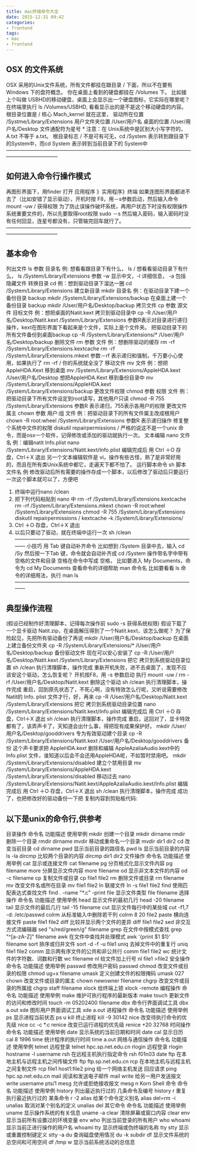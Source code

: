 ```yaml
---
title: mac终端命令大全
date: 2015-12-31 09:42
categories:
- frontend
tags:
- mac
- frontend
---
```


## OSX 的文件系统

OSX 采用的Unix文件系统，所有文件都挂在跟目录 / 下面，所以不在要有Windows 下的盘符概念。
你在桌面上看到的硬盘都挂在 /Volumes 下。
比如接上个叫做 USBHD的移动硬盘，桌面上会显示出一个硬盘图标，它实际在哪里呢？
在终端里执行 ls /Volumes/USBHD, 看看显示出的是不是这个移动硬盘的内容。
根目录位置是 / 核心 Mach_kernel 就在这里，
驱动所在位置 /Systme/Library/Extensions
用户文件夹位置 /User/用户名
桌面的位置 /User/用户名/Desktop
文件通配符为星号 *
注意：在 Unix系统中是区别大小写字符的，A.txt 不等于 a.txt。
根目录标志 / 不是可有可无，cd /System 表示转到跟目录下的System中，而cd System 表示转到当前目录下的 System中
——————————————————————————————————————————————
## 如何进入命令行操作模式

再图形界面下，用finder 打开 应用程序 》实用程序》终端
如果连图形界面都进不去了（比如安错了显示驱动），开机时按 F8，用－s参数启动，然后输入命令 mount -uw /
获得权限
为了防止误操作破坏系统，再用户状态下时没有权限操作系统重要文件的，所以先要取得root权限
sudo －s
然后输入密码，输入密码时没有任何回显，连星号都没有，只管输完回车就行了。
——————————————————————————————————————————————
## 基本命令

列出文件
ls 参数 目录名
例: 想看看跟目录下有什么，
ls /
想看看驱动目录下有什么，
ls /System/Library/Extensions
参数 -w 显示中文，-l 详细信息， -a 包括隐藏文件
转换目录
cd
例：想到驱动目录下溜达一圈
cd /System/Library/Extensions
建立新目录
mkdir 目录名
例：在驱动目录下建一个备份目录 backup
mkdir /System/Library/Extensions/backup
在桌面上建一个备份目录 backup
mkdir /User/用户名/Desktop/backup
拷贝文件
cp 参数 源文件 目标文件
例：想把桌面的Natit.kext 拷贝到驱动目录中
cp -R /User/用户名/Desktop/Natit.kext /System/Library/Extensions
参数R表示对目录进行递归操作，kext在图形界面下看起来是个文件，实际上是个文件夹。
把驱动目录下的所有文件备份到桌面backup
cp -R /System/Library/Extensions/* /User/用户名/Desktop/backup
删除文件
rm 参数 文件
例：想删除驱动的缓存
rm -rf /System/Library/Extensions.kextcache
rm -rf /System/Library/Extensions.mkext
参数－rf 表示递归和强制，千万要小心使用，如果执行了 rm -rf / 你的系统就全没了
移动文件
mv 文件
例：想把AppleHDA.Kext 移到桌面
mv /System/Library/Extensions/AppleHDA.kext /User/用户名/Desktop
想把AppleHDA.Kext 移到备份目录中
mv /System/Library/Extensions/AppleHDA.kext /System/Library/Extensions/backup
更改文件权限
chmod 参数 权限 文件
例：把驱动目录下所有文件设定到root读写，其他用户只读
chmod -R 755 /System/Library/Extensions
参数R 表示递归，755表示各用户的权限
更改文件属主
chown 参数 用户:组 文件
例：把驱动目录下的所有文件属主改成根用户
chown -R root:wheel /System/Library/Extensions
参数R 表示递归操作
修复整个系统中文件的权限
diskutil repairpermissions /
严格的说这不是一个unix 命令，而是osx一个软件，记得修改或添加的驱动就执行一次。
文本编辑
nano 文件名
例：编辑natit Info.plist
nano /System/Library/Extensions/Natit.kext/Info.plist
编辑完成后 用 Ctrl ＋O 存盘，Ctrl＋X 退出
另一个文本编辑软件是 vi，操作有些古怪，熟了是非常好用的，而且在所有类Unix系统中都它，走遍天下都不怕了。
运行脚本命令
sh 脚本文件名
例 修改驱动后所有需要的操作存成一个脚本，以后修改了驱动后只要运行一次这个脚本就可以了，方便吧
1. 终端中运行nano /clean
2. 把下列代码粘贴到 nano 中
rm -rf /System/Library/Extensions.kextcache
rm -rf /System/Library/Extensions.mkext
chown -R root:wheel /System/Library/Extensions
chmod -R 755 /System/Library/Extensions
diskutil repairpermissions /
kextcache -k /System/Library/Extensions/
3. Ctrl ＋O 存盘，Ctrl＋X 退出
4. 以后只要动了驱动，就在终端中运行一次 sh /clean
————————————————————————————————————
小技巧
用 Tab 键自动补齐命令
比如想到 /System 目录中去，输入 cd /Sy 然后按一下Tab 键，命令就会自动补齐成 cd /System
操作带名字中带有空格的文件和目录
空格在命令中写成 空格， 比如要进入 My Documents，命令为 cd My Documents
查看命令的详细帮助
man 命令名
比如要看看 ls 命令的详细用法，执行 man ls
————————————————————————————————————
## 典型操作流程
(假设已经制作好清理脚本，记得每次操作前 sudo -s 获得系统权限)
假设下载了一个显卡驱动 Natit.zip，在桌面解压得到了一个Natit.kext，该怎么做呢？
为了保险起见，先把所有驱动备份了再说
mkdir /User/用户名/Desktop/backup 在桌面上建立备份文件夹
cp -R /System/Library/Extensions/* /User/用户名/Desktop/backup 备份驱动文件
现在可以安心安装了
cp -R /User/用户名/Desktop/Natit.kext /System/Library/Extensions 把它 拷贝到系统驱动目录位置
sh /clean 执行清理脚本，操作完成
重新开机失败，进不去桌面了，发现不应该安这个驱动，怎么恢复呢？
开机按F8，用 -s 参数启动
执行 mount -uw /
rm -rf /User/用户名/Desktop/Natit.kext 删除这个驱动
sh /clean 执行清理脚本，操作完成
重启，回到原先状态了，不死心啊，没有特效怎么行呢，又听说需要修改 Natit的 Info. plist 文件才行，好，再来
cp -R /User/用户名/Desktop/Natit.kext /System/Library/Extensions 把它 拷贝到系统驱动目录位置
nano /System/Library/Extensions/Natit.kext/Info.plist
编辑完成后 用 Ctrl ＋O 存盘，Ctrl＋X 退出
sh /clean 执行清理脚本，操作完成
重启，这回对了，显卡特效都有了，该弄声卡了，天知道会出什么事，得把现有成果保护好。
mkdir /User/用户名/Desktop/gooddrivers 专为有效驱动建个目录
cp -R /System/Library/Extensions/Natit.kext /User/用户名/Desktop/gooddrivers 备份
这个声卡要求把 AppleHDA.kext 删除和编辑 AppleAzaliaAudio.kext中的Info.plist 文件，谁知道以后会不会还用AppleHDA呢，不如暂时禁用吧。
mkdir /System/Library/Extensions/disabled 建立个禁用目录
mv /System/Library/Extensions/AppleHDA.kext /System/Library/Extensions/disabled 移动过去
nano /System/Library/Extensions/Natit.kext/AppleAzaliaAudio.kext/Info.plist
编辑完成后 用 Ctrl ＋O 存盘，Ctrl＋X 退出
sh /clean 执行清理脚本，操作完成
成功了，也把修改好的驱动备份一下把
复制内容到剪贴板代码:

## 以下是unix的命令行,供参考
目录操作
命令名
功能描述
使用举例
mkdir
创建一个目录
mkdir dirname
rmdir
删除一个目录
rmdir dirname
mvdir
移动或重命名一个目录
mvdir dir1 dir2
cd
改变当前目录
cd dirname
pwd
显示当前目录的路径名
pwd
ls
显示当前目录的内容
ls -la
dircmp
比较两个目录的内容
dircmp dir1 dir2
文件操作
命令名
功能描述
使用举例
cat
显示或连接文件
cat filename
pg
分页格式化显示文件内容
pg filename
more
分屏显示文件内容
more filename
od
显示非文本文件的内容
od -c filename
cp
复制文件或目录
cp file1 file2
rm
删除文件或目录
rm filename
mv
改变文件名或所在目录
mv file1 file2
ln
联接文件
ln -s file1 file2
find
使用匹配表达式查找文件
find . -name "*.c" -print
file
显示文件类型
file filename
选择操作
命令名
功能描述
使用举例
head
显示文件的最初几行
head -20 filename
tail
显示文件的最后几行
tail -15 filename
cut
显示文件每行中的某些域
cut -f1,7 -d: /etc/passwd
colrm
从标准输入中删除若干列
colrm 8 20 file2
paste
横向连接文件
paste file1 file2
diff
比较并显示两个文件的差异
diff file1 file2
sed
非交互方式流编辑器
sed "s/red/green/g" filename
grep
在文件中按模式查找
grep "^[a-zA-Z]" filename
awk
在文件中查找并处理模式
awk '{print $1 $1}' filename
sort
排序或归并文件
sort -d -f -u file1
uniq
去掉文件中的重复行
uniq file1 file2
comm
显示两有序文件的公共和非公共行
comm file1 file2
wc
统计文件的字符数、词数和行数
wc filename
nl
给文件加上行号
nl file1 >file2
安全操作
命令名
功能描述
使用举例
passwd
修改用户密码
passwd
chmod
改变文件或目录的权限
chmod ug+x filename
umask
定义创建文件的权限掩码
umask 027
chown
改变文件或目录的属主
chown newowner filename
chgrp
改变文件或目录的所属组
chgrp staff filename
xlock
给终端上锁
xlock -remote
编程操作
命令名
功能描述
使用举例
make
维护可执行程序的最新版本
make
touch
更新文件的访问和修改时间
touch -m 05202400 filename
dbx
命令行界面调试工具
dbx a.out
xde
图形用户界面调试工具
xde a.out
进程操作
命令名
功能描述
使用举例
ps
显示进程当前状态
ps u
kill
终止进程
kill -9 30142
nice
改变待执行命令的优先级
nice cc -c *.c
renice
改变已运行进程的优先级
renice +20 32768
时间操作
命令名
功能描述
使用举例
date
显示系统的当前日期和时间
date
cal
显示日历
cal 8 1996
time
统计程序的执行时间
time a.out
网络与通信操作
命令名
功能描述
使用举例
telnet
远程登录
telnet hpc.sp.net.edu.cn
rlogin
远程登录
rlogin hostname -l username
rsh
在远程主机执行指定命令
rsh f01n03 date
ftp
在本地主机与远程主机之间传输文件
ftp ftp.sp.net.edu.cn
rcp
在本地主机与远程主机 之间复制文件
rcp file1 host1:file2
ping
给一个网络主机发送 回应请求
ping hpc.sp.net.edu.cn
mail
阅读和发送电子邮件
mail
write
给另一用户发送报文
write username pts/1
mesg
允许或拒绝接收报文
mesg n
Korn Shell 命令
命令名
功能描述
使用举例
history
列出最近执行过的 几条命令及编号
history
r
重复执行最近执行过的 某条命令
r -2
alias
给某个命令定义别名
alias del=rm -i
unalias
取消对某个别名的定义
unalias del
其它命令
命令名
功能描述
使用举例
uname
显示操作系统的有关信息
uname -a
clear
清除屏幕或窗口内容
clear
env
显示当前所有设置过的环境变量
env
who
列出当前登录的所有用户
who
whoami
显示当前正进行操作的用户名
whoami
tty
显示终端或伪终端的名称
tty
stty
显示或重置控制键定义
stty -a
du
查询磁盘使用情况
du -k subdir
df
显示文件系统的总空间和可用空间
df /tmp
w
显示当前系统活动的总信息
